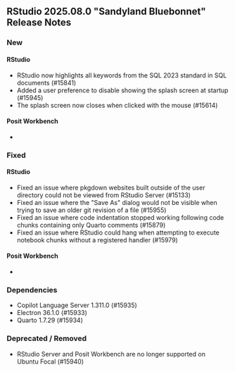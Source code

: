 ## RStudio 2025.08.0 "Sandyland Bluebonnet" Release Notes

### New

#### RStudio

- RStudio now highlights all keywords from the SQL 2023 standard in SQL documents (#15841)
- Added a user preference to disable showing the splash screen at startup (#15945)
- The splash screen now closes when clicked with the mouse (#15614)

#### Posit Workbench

-

### Fixed

#### RStudio

- Fixed an issue where pkgdown websites built outside of the user directory could not be viewed from RStudio Server (#15133)
- Fixed an issue where the "Save As" dialog would not be visible when trying to save an older git revision of a file (#15955)
- Fixed an issue where code indentation stopped working following code chunks containing only Quarto comments (#15879)
- Fixed an issue where RStudio could hang when attempting to execute notebook chunks without a registered handler (#15979)

#### Posit Workbench

-

### Dependencies

- Copilot Language Server 1.311.0 (#15935)
- Electron 36.1.0 (#15933)
- Quarto 1.7.29 (#15934)

### Deprecated / Removed

- RStudio Server and Posit Workbench are no longer supported on Ubuntu Focal (#15940)
